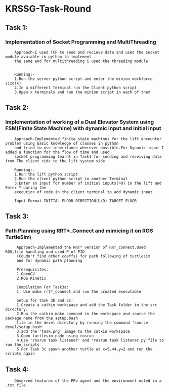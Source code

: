 # KRSSG-Task-Round

## Task 1:
### Implementation of Socket Programming and MultiThreading
        Approach-I used TCP to send and recieve data and used the socket module avaiable in python to implement 
        the same and for multithreading i used the threading module         

        
        Running:-
        1.Run the server python script and enter the minion workforce size(x)
        2.In a different Terminal run the Client python script
        3.Open x terminals and run the minion script in each of them

## Task 2:
### Implementation of working of a Dual Elevator System using FSM(Finite State Machine) with dynamic input and initial input 
        
        Approach-Implemented finite state machines for the lift encounter problem using basic knowledge of classes in python
        and tried to use inheritance wherever possible.For Dynamic input I added a function for the flow of time and used 
        socket programming learnt in Task1 for sending and receiving data from The client side to the lift system side 
        
        Running:-
        1.Run the lift python script
        2.Run the client python script in another Terminal
        3.Enter an input for number of initial inputs(>0) in the lift and Enter Y during the 
        execution of code in the client terminal to add dynamic input 
        
        Input Format-INITIAL FLOOR DIRECTION(U/D) TARGET FLOOR
        
        
## Task 3:
### Path Planning using RRT*_Connect and mimicing it on ROS TurtleSim\
         Approach-Implemented the RRT* version of RRT_connect.Used ROS,file handling and used P of PID
         (Coudn't find other coeffs) for path following of turtlesim
         and for dynamic path planning 
             
         Prerequisites:
         1.OpenCV
         2.ROS Kinetic
               
         Compilation For Task3a:
         1. Use make rrt*_connect and run the created executable
         
         Setup for task 3b and 3c:
         1.Create a catkin workspace and add the Task folder in the src directory.
         2.Run the catkin_make command in the workspace and source the package name from the setup.bash 
         file in the devel directory by running the command 'source devel/setup.bash'
         3.add the 'task.png' image to the catkin workspace
         3.Open turtlesim_node using rosrun
         4.Use 'rosrun task listener' and 'rosrun task listener.py file to run the scripts 
         5.For Task 3c spawn another turtle at x=5.44,y=2 and run the scripts again 
         
## Task 4:
        Observed features of the PPo agent and the environment noted in a .txt file
        
        
        

                               
                
                
        
